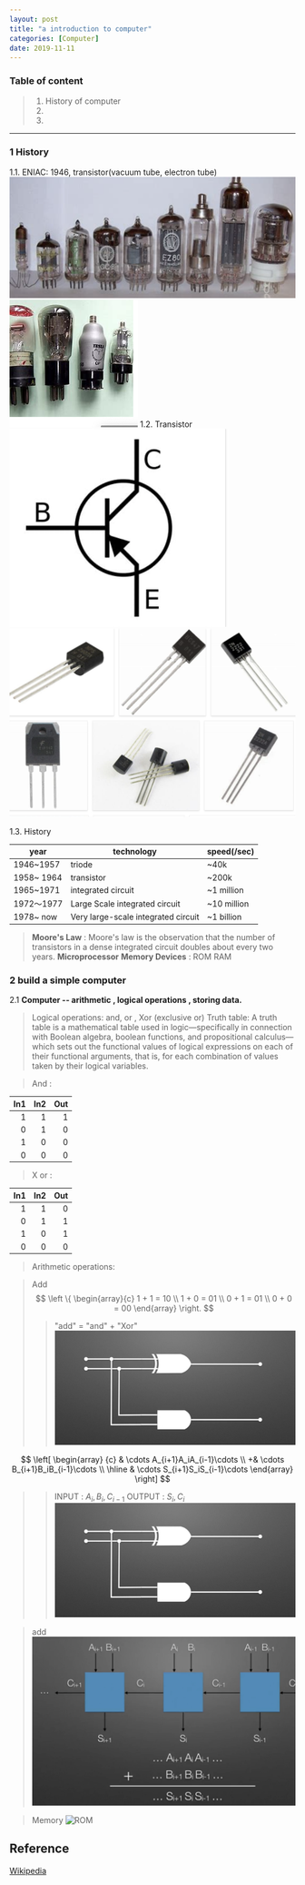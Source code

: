 ```yaml
---
layout: post
title: "a introduction to computer"
categories: [Computer]
date: 2019-11-11
---
```


### Table of content  
>1. History of computer 
>2. 
>3. 

-------

### 1 History    
1.1. ENIAC: 1946, transistor(vacuum tube, electron tube)
![electron tube](/assets/computer/electron_tube1.png)
![triode](/assets/computer/triode.png)
1.2. Transistor  
![transistor_symbol](/assets/computer/transistor_symbol.png)
![transistor](/assets/computer/transistor.png)

1.3. History  

| year | technology | speed(/sec) |
| ---  |   ----     |  ---  |
| 1946~1957 | triode | ~40k   |
| 1958~ 1964 | transistor | ~200k |
| 1965~1971  | integrated circuit | ~1 million|
| 1972～1977 | Large Scale integrated circuit | ~10 million|
| 1978~ now| Very large-scale integrated circuit | ~1 billion | 

> **Moore's Law** : Moore's law is the observation that the number of transistors in a dense integrated circuit doubles about every two years.
> **Microprocessor** 
> **Memory Devices** : ROM RAM 

### 2 build a simple computer
2.1 **Computer --  arithmetic , logical operations , storing data.**
> Logical operations: and, or , Xor (exclusive or)
> Truth table: A truth table is a mathematical table used in logic—specifically in connection with Boolean algebra, boolean functions, and propositional calculus—which sets out the functional values of logical expressions on each of their functional arguments, that is, for each combination of values taken by their logical variables.

>And :  


| In1| In2 | Out|
|--:|--:|--:|
| 1| 1| 1|
| 0| 1| 0|
| 1| 0| 0|
| 0| 0| 0|

>X or : 


| In1| In2 | Out|
|--:|--:|--:|
| 1| 1| 0|
| 0| 1| 1|
| 1| 0| 1|
| 0| 0| 0|

> Arithmetic operations: 

> Add 
$$
\left \{ 
\begin{array}{c}
1 + 1 = 10 \\ 
1 + 0 = 01 \\ 
0 + 1 = 01 \\
0 + 0 = 00
\end{array}
\right.
$$
>> "add" = "and" + "Xor"
![add](/assets/computer/add_0.png)
>> 
$$
\left[  \begin{array}  {c} 
 & \cdots A_{i+1}A_iA_{i-1}\cdots \\
+& \cdots B_{i+1}B_iB_{i-1}\cdots \\
\hline
 & \cdots S_{i+1}S_iS_{i-1}\cdots
\end{array}  \right]
$$
>> INPUT : $A_i, B_i, C_{i-1}$
>> OUTPUT : $S_i, C_i$
![add](/assets/computer/add_0.png)

>add  
![add](/assets/computer/add__.png)

> Memory
![ROM](/assets/computer/ROM__.png)
<h2>Reference</h2>    

[Wikipedia](https://www.wikipedia.org)